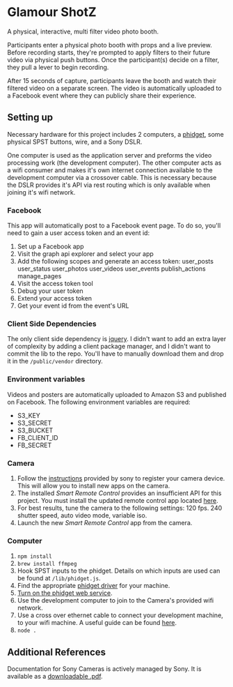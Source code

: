 # Glamour ShotZ
A physical, interactive, multi filter video photo booth.

Participants enter a physical photo booth with props and a live preview. Before recording starts, they're prompted to apply filters to their future video via physical push buttons. Once the participant(s) decide on a filter, they pull a lever to begin recording.

After 15 seconds of capture, participants leave the booth and watch their filtered video on a separate screen. The video is automatically uploaded to a Facebook event where they can publicly share their experience.



## Setting up
Necessary hardware for this project includes 2 computers, a [phidget](www.phidgets.com), some physical SPST buttons, wire, and a Sony DSLR.

One computer is used as the application server and preforms the video processing work (the development computer). The other computer acts as a wifi consumer and makes it's own internet connection available to the development computer via a crossover cable. This is necessary because the DSLR provides it's API via rest routing which is only available when joining it's wifi network.

### Facebook
This app will automatically post to a Facebook event page. To do so, you'll need to gain a user access token and an event id:
1. Set up a Facebook app
2. Visit the graph api explorer and select your app
3. Add the following scopes and generate an access token: user_posts user_status user_photos user_videos user_events publish_actions manage_pages
4. Visit the access token tool
5. Debug your user token
6. Extend your access token
7. Get your event id from the event's URL

### Client Side Dependencies
The only client side dependency is [jquery](http://code.jquery.com/jquery-2.1.4.min.js). I didn't want to add an extra layer of complexity by adding a client package manager, and I didn't want to commit the lib to the repo. You'll have to manually download them and drop it in the `/public/vendor` directory.

### Environment variables
Videos and posters are automatically uploaded to Amazon S3 and published on Facebook. The following environment variables are required:

* S3_KEY
* S3_SECRET
* S3_BUCKET
* FB_CLIENT_ID
* FB_SECRET

### Camera
1. Follow the [instructions](https://www.playmemoriescameraapps.com/portal/) provided by sony to register your camera device. This will allow you to install new apps on the camera.
2. The installed *Smart Remote Control* provides an insufficient API for this project. You must install the updated remote control app located [here](https://www.playmemoriescameraapps.com/portal/usbdetail.php?eid=IS9104-NPIA09014_00-F00002).
3. For best results, tune the camera to the following settings: 120 fps. 240 shutter speed, auto video mode, variable iso.
4. Launch the new *Smart Remote Control* app from the camera.



### Computer
1. `npm install`
2. `brew install ffmpeg`
3. Hook SPST inputs to the phidget. Details on which inputs are used can be found at `/lib/phidget.js`.
4. Find the appropriate [phidget driver](http://www.phidgets.com/docs/Operating_System_Support) for your machine.
5. [Turn on the phidget web service](http://www.phidgets.com/docs/OS_-_OS_X#WebService).
6. Use the development computer to join to the Camera's provided wifi network.
7. Use a cross over ethernet cable to connect your development machine, to your wifi machine. A useful guide can be found [here](http://www.mactip.net/share-internet-connection-mac/).
8. `node .`



## Additional References
Documentation for Sony Cameras is actively managed by Sony. It is available as a [downloadable .pdf](https://developer.sony.com/downloads/all/sony-camera-remote-api-beta-sdk/).
